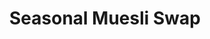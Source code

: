 ---
name: museli-swap
title: Seasonal Muesli Swap
product_category: muesli
product_description: |
    The perfect option for the serious muesli lover

    1.5kg of scrumptious seasonal muesli provides a waste conscious way to fulfil your breakfast and snack needs. In an effort to reduce Hanmade Homemade’s environmental footprint, we source organic ingredients from local businesses where possible and refill your order in a reusable container. And better yet, when you're starting to run low, another container of seasonal muesli is only on click away.
price: '30.00'
options: 
    - name: 1.5kg Jar
      price_modifier: +10.00
    - name: 1.5kg Refill
      price_modifier: 00.00
sku: muesliswap
subscription: false
available: true
image_path: /images/products/muesli/subscription.jpg

ingredients:
    - Australian Rolled Oats (45%)
    - Organic Pecans (12%)
    - Dried Pear (12%)
    - Organic Omega Seed Mix (Pepitas, Sunflower seeds, Linseed, Chia Seed, Sesame Seeds) (10%)
    - Honey (9%)
    - Dried Currants (7%)
    - Organic Cinnamon (0.2%)
    - Nutmeg (0.06%)
warnings:
    - name: contains
      value: Wheat, oats, sesame seeds, tree nuts
    - name: May contain traces
      value: peanuts
ingredient_tag: Made in Australia with 80% of ingredients sourced in Australia

nutrition_servings:
    per_package: 33.30
    serving_size: 45.00g
nutrition_details:
    energy: 
        serving: 786kJ
        perg: 1750kJ
    protein:
        serving: 4.1g
        perg: 9.0g
    fat, total:
        serving: 9.1g 
        perg: 20.1g
        specifics:
            saturated:
                serving: 1.8g 
                perg: 4.1g
    carbohydrate:
        serving: 20.8g
        perg: 46.2g
        specifics:
            sugars:
                serving: 8.3g
                perg: 18.4g
    sodium:
        serving: 5mg
        perg: 12mg
---